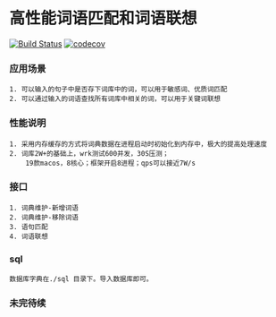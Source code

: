 
# 高性能词语匹配和词语联想
[![Build Status](https://travis-ci.com/lizhanfei/dic.svg?branch=master)](https://travis-ci.com/lizhanfei/dic)
[![codecov](https://codecov.io/gh/lizhanfei/dic/branch/master/graph/badge.svg)](https://codecov.io/gh/lizhanfei/dic)
### 应用场景
    1. 可以输入的句子中是否存下词库中的词，可以用于敏感词、优质词匹配
    2. 可以通过输入的词语查找所有词库中相关的词，可以用于关键词联想
    
### 性能说明
    1. 采用内存缓存的方式将词典数据在进程启动时初始化到内存中，极大的提高处理速度
    2. 词库2W+的基础上，wrk测试600并发，30S压测；
        19款macos，8核心；框架开启8进程；qps可以接近7W/s
    
### 接口
    1. 词典维护-新增词语
    2. 词典维护-移除词语
    3. 语句匹配
    4. 词语联想

### sql
    数据库字典在./sql 目录下。导入数据库即可。
    
### 未完待续